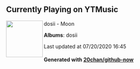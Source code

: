 ## Currently Playing on YTMusic

[<img align="left" width="100" src="https://lh3.googleusercontent.com/gW0lRQG6Chm3nfZZ3WGHZxWJCxaVDiXVLR7GaW5MuE-ubL5TaUpteJl6B6t1TNooiy59xDBe9TPMnY3P">](https://music.youtube.com/channel/UC7zqpkW36n0w00kI_ghv3Ow)

dosii - Moon

**Albums**: dosii

Last updated at 07/20/2020 16:45

#### Generated with [20chan/github-now](https://github.com/20chan/github-now)


<!--
**20chan/20chan** is a ✨ _special_ ✨ repository because its `README.md` (this file) appears on your GitHub profile.

Here are some ideas to get you started:

- 🔭 I’m currently working on ...
- 🌱 I’m currently learning ...
- 👯 I’m looking to collaborate on ...
- 🤔 I’m looking for help with ...
- 💬 Ask me about ...
- 📫 How to reach me: ...
- 😄 Pronouns: ...
- ⚡ Fun fact: ...
-->
